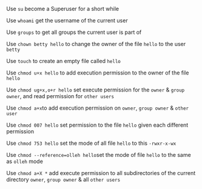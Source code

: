 Use `su` become a Superuser for a short while

Use `whoami` get the username of the current user

Use `groups` to get all groups the current user is part of

Use `chown betty hello` to change the owner of the file `hello` to the user `betty`

Use `touch` to create an empty file called `hello`

Use `chmod u+x hello` to add execution permission to the owner of the file `hello`

Use `chmod ug+x,o+r hello` set execute permission for the `owner` &  `group owner`, and read permission for `other users`

Use `chmod a+x`to add execution permission on `owner`, `group owner` & `other user`

Use `chmod 007 hello` set permission to the file `hello` given each different permission

Use `chmod 753 hello` set the mode of all file `hello` to this `-rwxr-x-wx`

Use `chmod --reference=olleh hello`set the mode of file `hello` to the same as `olleh` mode

Use `chmod a+X *` add execute permission to all subdirectories of the current directory `owner`, `group owner` & all `other users`  
